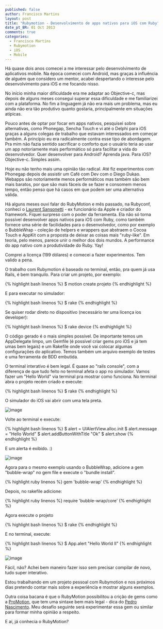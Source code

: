 ```yaml
---
published: false
author: Francisco Martins
layout: post
title: "Rubymotion - Desenvolvimento de apps nativos para iOS com Ruby"
date_pt_BR: 01 Oct 2013
comments: true
categories:
  - Francisco Martins
  - Rubymotion
  - iOS
  - Mobile
---
```


Há quase dois anos comecei a me interessar pelo desenvolvimento de aplicativos mobile. Na época comecei com Android, mas graças à influência de alguém que considero um mentor, acabei despertando o interesse pelo desenvolvimento para iOS e me focando nisso.
<!--more-->

No início minha maior dificuldade era me adaptar ao Objective-c, mas depois de alguns meses consegui superar essa dificuldade e me familiarizei com a plataforma. No fim a linguagem já não era mais um problema, mas eu ainda não era tão produtivo quanto gostaria, principalmente em situações atípicas.

Pouco antes de optar por focar em apps nativos, pesquisei sobre alternativas, como Phonegap, Sencha Touch e vi até o Delphi para iOS graças a alguns colegas de trabalho que estavam interessados em começar também. A princípio eu era radicalmente contra esse tipo de abordagem. Pra mim não fazia sentido sacrificar o conforto que o usuário teria ao usar um app notoriamente mais performático só para facilitar a vida do desenvolvedor. Quer desenvolver para Android? Aprenda java. Para iOS? Objective-c. Simples assim.

Hoje eu não tenho mais uma opinião tão radical. Até fiz experimentos com Phonegap depois de assistir um Café com Dev com o Diego Dukao. Webapps são notoriamente menos performáticos mas também são bem mais baratos, por que são mais fáceis de se fazer e consomem menos tempo, então penso que há casos em que podem ser uma alternativa válida.

Há alguns meses ouvi falar do RubyMotion e mês passado, na Rubyconf, conheci o [Laurent Sansonetti][0] - ex funcionário da Apple e criador do framework. Fiquei surpreso com o poder da ferramenta. Ela não só torna possível desenvolver apps nativos para iOS com Ruby, como também fornece uma série de facilidades para o desenvolvedor, como por exemplo o BubbleWrap - coleção de helpers e wrappers que abstraem o Cocoa Touch e AppKit com a proposta de deixar as coisas mais "ruby-like". Em teoria, pelo menos, parece unir o melhor dos dois mundos. A performance do app nativo com a produtividade do Ruby. Yay!

Comprei a licença (199 dólares) e comecei a fazer experimentos. Tem valido a pena.

O trabalho com Rubymotion é baseado no terminal, então, pra quem já usa Rails, é bem tranquilo. Para criar um projeto, por exemplo:

{% highlight bash linenos %}
$ motion create projeto
{% endhighlight %}

E para executar no simulador:

{% highlight bash linenos %}
$ rake
{% endhighlight %}

Se quiser rodar direto no dispositivo (necessário ter uma licença ios developer):

{% highlight bash linenos %}
$ rake device
{% endhighlight %}

O código gerado é o mais simples possível. De importante temos um AppDelegate limpo, um Gemfile (é possível criar gems pro iOS e já tem umas bem legais) e um Rakefile onde você vai colocar algumas configurações do aplicativo. Temos também um arquivo exemplo de testes e uma ferramenta de BDD embutida.

O terminal interativo é bem legal. É quase ao "rails console", com a diferença de que tudo feito no terminal afeta o app no simulador. Vamos fazer um "Hello World" via terminal pra mostrar como funciona. No terminal abra o projeto recém criado e execute:

{% highlight bash linenos %}
$ rake
{% endhighlight %}

O simulador do iOS vai abrir com uma tela preta.

![image](/blog/images/posts/2013-10-01/01.png)

Volte ao terminal e execute:

{% highlight bash linenos %}
$ alert = UIAlertView.alloc.init
$ alert.message = "Hello World"
$ alert.addButtonWithTitle "Ok"
$ alert.show
{% endhighlight %}

E um alerta é exibido. :)

![image](/blog/images/posts/2013-10-01/02.png)

Agora para o mesmo exemplo usando o BubbleWrap, adicione a gem "bubble-wrap" no gem file e execute o "bundle install".

{% highlight ruby linenos %}
gem 'bubble-wrap'
{% endhighlight %}

Depois, no rakefile adicione:

{% highlight ruby linenos %}
require 'bubble-wrap/core'
{% endhighlight %}

Agora execute o projeto

{% highlight bash linenos %}
$ rake
{% endhighlight %}

E no terminal, execute:

{% highlight bash linenos %}
$ App.alert "Hello World II"
{% endhighlight %}

![image](/blog/images/posts/2013-10-01/03.png)

Fácil, não? Achei bem maneiro fazer isso sem precisar compilar de novo, tudo super interativo.

Estou trabalhando em um projeto pessoal com Rubymotion e nos próximos dias pretendo contar mais sobre a experiência e mostrar alguns exemplos.

Outra coisa bacana é que o RubyMotion possibilitou a crição de gems como a [ProMotion][1], que tem uma sintaxe bem mais legal - dica do [Pedro Nascimento][2]. Meu desafio seguinte será experimentar essa gem ou similar para formar minha opinião a respeito.

E aí, já conhecia o RubyMotion?

[0]: https://twitter.com/lrz
[1]: https://github.com/clearsightstudio/ProMotion
[2]: https://twitter.com/lunks
